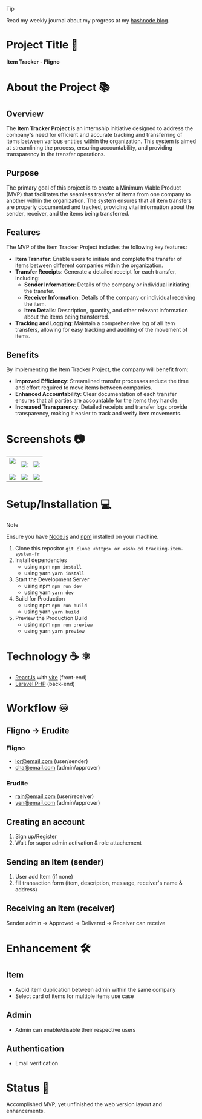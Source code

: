 <!--# React + Vite

This template provides a minimal setup to get React working in Vite with HMR and some ESLint rules.

Currently, two official plugins are available:

- [@vitejs/plugin-react](https://github.com/vitejs/vite-plugin-react/blob/main/packages/plugin-react/README.md) uses [Babel](https://babeljs.io/) for Fast Refresh
- [@vitejs/plugin-react-swc](https://github.com/vitejs/vite-plugin-react-swc) uses [SWC](https://swc.rs/) for Fast Refresh
 --> 

>[!TIP]
> Read my weekly journal about my progress at my [hashnode blog](https://ginooongflores.hashnode.dev/internship-journal).

# Project Title 📛

**Item Tracker - Fligno**

# About the Project 📚

## Overview

The **Item Tracker Project** is an internship initiative designed to address the company's need for efficient and accurate tracking and transferring of items between various entities within the organization. This system is aimed at streamlining the process, ensuring accountability, and providing transparency in the transfer operations.

## Purpose

The primary goal of this project is to create a Minimum Viable Product (MVP) that facilitates the seamless transfer of items from one company to another within the organization. The system ensures that all item transfers are properly documented and tracked, providing vital information about the sender, receiver, and the items being transferred.

## Features

The MVP of the Item Tracker Project includes the following key features:

- **Item Transfer**: Enable users to initiate and complete the transfer of items between different companies within the organization.
- **Transfer Receipts**: Generate a detailed receipt for each transfer, including:
    - **Sender Information**: Details of the company or individual initiating the transfer.
    - **Receiver Information**: Details of the company or individual receiving the item.
    - **Item Details**: Description, quantity, and other relevant information about the items being transferred.
- **Tracking and Logging**: Maintain a comprehensive log of all item transfers, allowing for easy tracking and auditing of the movement of items.

## Benefits

By implementing the Item Tracker Project, the company will benefit from:

- **Improved Efficiency**: Streamlined transfer processes reduce the time and effort required to move items between companies.
- **Enhanced Accountability**: Clear documentation of each transfer ensures that all parties are accountable for the items they handle.
- **Increased Transparency**: Detailed receipts and transfer logs provide transparency, making it easier to track and verify item movements.

# Screenshots 📷

|                                              |                                          |                                          |
| -------------------------------------------- | ---------------------------------------- | ---------------------------------------- |
| ![](https://i.imgur.com/FlAkEbE.png)<br><br> | ![](https://i.imgur.com/7OnuAlb.png)<br> | ![](https://i.imgur.com/Jpuw0X2.png)<br> |
| ![](https://i.imgur.com/ekAZDSK.png)<br>     | ![](https://i.imgur.com/8yFI0Uj.png)<br> | ![](https://i.imgur.com/qs6sZFE.png)<br> |


# Setup/Installation 💻
>[!NOTE]
>Ensure you have [Node.js](https://nodejs.org/) and [npm](https://www.npmjs.com/) installed on your machine.

1. Clone this repositor
   `git clone <https> or <ssh>`
   `cd tracking-item-system-fr`
2. Install dependencies
   - using npm
     `npm install`
   - using yarn
     `yarn install`
3. Start the Development Server
   - using npm
     `npm run dev`
   - using yarn 
     `yarn dev`
4. Build for Production
   - using npm
     `npm run build`
   - using yarn
     `yarn build`
5. Preview the Production Build 
   - using npm
     `npm run preview`
   - using yarn
     `yarn preview`

# Technology ☕️ ⚛️
- [ReactJs](https://react.dev/) with [vite](https://vitejs.dev/guide/) (front-end)
- [Laravel PHP](https://laravel.com/) (back-end)

# Workflow ♾️
## Fligno -> Erudite

### Fligno 
- lor@email.com (user/sender)
- cha@email.com (admin/approver)
### Erudite
- rain@email.com (user/receiver)
- yen@email.com  (admin/approver)

## Creating an account
1. Sign up/Register
2. Wait for super admin activation & role attachement

## Sending an Item (sender) 
1. User add Item (if none)
2. fill transaction form (item, description, message, receiver's name & address) 

## Receiving an Item (receiver)
Sender admin -> Approved -> Delivered -> Receiver can receive

# Enhancement 🛠️
## Item 
- Avoid item duplication between admin within the same company
- Select card of items for multiple items use case
## Admin 
- Admin can enable/disable their respective users
## Authentication
- Email verification
  
# Status 📶
Accomplished MVP, yet unfinished the web version layout and enhancements.  



